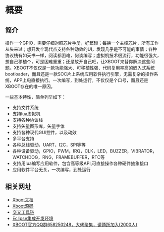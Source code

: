 # 概要 <!-- {docsify-ignore} -->

## 简介

操作一个GPIO，需要仔细对照芯片手册，好繁琐；每换一个主控芯片，所有工作从头来过；想开发个现代点支持各种动效的UI，发现几乎是不可能的事情；各种协议栈有如天书一样，阅读都困难，何谈编写；虚拟机技术很流行，功能很强大，想自己移植个，可是困难重重；还是放开自己吧，让XBOOT来替你解决这些问题。XBOOT不仅仅是一款功能强大、可移植性强、代码复用率高的嵌入式系统bootloader，而且还是一款SOC片上系统应用软件执行引擎，无需复杂的操作系统，APP上电直接执行。一次编写，到处运行，不仅仅是个口号，而且还是XBOOT存在的唯一原因。

一些基本特性，简单列举如下：
* 支持文件系统
* 支持lua虚拟机
* 支持各种协议栈
* 支持矢量图形库，矢量字体
* 支持各种现代GUI控件，以及动效
* 多平台支持
* 各种总线驱动，UART，I2C，SPI等等
* 各种设备驱动，GPIO，PWM，IRQ，CLK，LED，BUZZER，VIBRATOR，WATCHDOG，RNG，FRAMEBUFFER，RTC等
* 支持用lua编写应用软件，包含高等级API,可直接操作各种硬件抽象接口
* 应用软件平台无关，一次编写，到处运行

## 相关网址

* [Xboot文档](https://xboot.github.io/xboot)
* [Xboot源码](https://github.com/xboot/xboot)
* [交叉工具链](http://pan.baidu.com/s/1dDtssIt)
* [Eclipse集成开发环境](http://pan.baidu.com/s/1i3ImG0d)
* [XBOOT官方QQ群658250248，大佬聚集，请踊跃加入(2000人)](https://jq.qq.com/?_wv=1027&k=5BOkXYO)

